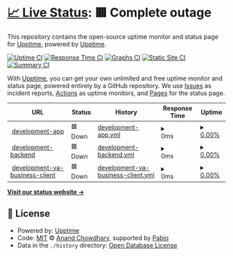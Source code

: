 # [📈 Live Status](https://upptime.github.io/upptime): <!--live status--> **🟥 Complete outage**

This repository contains the open-source uptime monitor and status page for [Upptime](https://upptime.js.org), powered by [Upptime](https://github.com/upptime/upptime).

[![Uptime CI](https://github.com/arco-link/upptime/workflows/Uptime%20CI/badge.svg)](https://github.com/arco-link/upptime/actions?query=workflow%3A%22Uptime+CI%22)
[![Response Time CI](https://github.com/arco-link/upptime/workflows/Response%20Time%20CI/badge.svg)](https://github.com/arco-link/upptime/actions?query=workflow%3A%22Response+Time+CI%22)
[![Graphs CI](https://github.com/arco-link/upptime/workflows/Graphs%20CI/badge.svg)](https://github.com/arco-link/upptime/actions?query=workflow%3A%22Graphs+CI%22)
[![Static Site CI](https://github.com/arco-link/upptime/workflows/Static%20Site%20CI/badge.svg)](https://github.com/arco-link/upptime/actions?query=workflow%3A%22Static+Site+CI%22)
[![Summary CI](https://github.com/arco-link/upptime/workflows/Summary%20CI/badge.svg)](https://github.com/arco-link/upptime/actions?query=workflow%3A%22Summary+CI%22)

With [Upptime](https://upptime.js.org), you can get your own unlimited and free uptime monitor and status page, powered entirely by a GitHub repository. We use [Issues](https://github.com/upptime/upptime/issues) as incident reports, [Actions](https://github.com/arco-link/upptime/actions) as uptime monitors, and [Pages](https://upptime.github.io/upptime) for the status page.

<!--start: status pages-->
<!-- This summary is generated by Upptime (https://github.com/upptime/upptime) -->
<!-- Do not edit this manually, your changes will be overwritten -->
<!-- prettier-ignore -->
| URL | Status | History | Response Time | Uptime |
| --- | ------ | ------- | ------------- | ------ |
| <img alt="" src="https://icons.duckduckgo.com/ip3/dev-app.reviewtable.ru.ico" height="13"> [development-app](https://dev-app.reviewtable.ru/api/health) | 🟥 Down | [development-app.yml](https://github.com/arco-link/upptime/commits/HEAD/history/development-app.yml) | <details><summary><img alt="Response time graph" src="./graphs/development-app/response-time-week.png" height="20"> 0ms</summary><br><a href="https://arco-link.github.io/upptime/history/development-app"><img alt="Response time 957" src="https://img.shields.io/endpoint?url=https%3A%2F%2Fraw.githubusercontent.com%2Farco-link%2Fupptime%2FHEAD%2Fapi%2Fdevelopment-app%2Fresponse-time.json"></a><br><a href="https://arco-link.github.io/upptime/history/development-app"><img alt="24-hour response time 0" src="https://img.shields.io/endpoint?url=https%3A%2F%2Fraw.githubusercontent.com%2Farco-link%2Fupptime%2FHEAD%2Fapi%2Fdevelopment-app%2Fresponse-time-day.json"></a><br><a href="https://arco-link.github.io/upptime/history/development-app"><img alt="7-day response time 0" src="https://img.shields.io/endpoint?url=https%3A%2F%2Fraw.githubusercontent.com%2Farco-link%2Fupptime%2FHEAD%2Fapi%2Fdevelopment-app%2Fresponse-time-week.json"></a><br><a href="https://arco-link.github.io/upptime/history/development-app"><img alt="30-day response time 0" src="https://img.shields.io/endpoint?url=https%3A%2F%2Fraw.githubusercontent.com%2Farco-link%2Fupptime%2FHEAD%2Fapi%2Fdevelopment-app%2Fresponse-time-month.json"></a><br><a href="https://arco-link.github.io/upptime/history/development-app"><img alt="1-year response time 1038" src="https://img.shields.io/endpoint?url=https%3A%2F%2Fraw.githubusercontent.com%2Farco-link%2Fupptime%2FHEAD%2Fapi%2Fdevelopment-app%2Fresponse-time-year.json"></a></details> | <details><summary><a href="https://arco-link.github.io/upptime/history/development-app">0.00%</a></summary><a href="https://arco-link.github.io/upptime/history/development-app"><img alt="All-time uptime 16.67%" src="https://img.shields.io/endpoint?url=https%3A%2F%2Fraw.githubusercontent.com%2Farco-link%2Fupptime%2FHEAD%2Fapi%2Fdevelopment-app%2Fuptime.json"></a><br><a href="https://arco-link.github.io/upptime/history/development-app"><img alt="24-hour uptime 0.00%" src="https://img.shields.io/endpoint?url=https%3A%2F%2Fraw.githubusercontent.com%2Farco-link%2Fupptime%2FHEAD%2Fapi%2Fdevelopment-app%2Fuptime-day.json"></a><br><a href="https://arco-link.github.io/upptime/history/development-app"><img alt="7-day uptime 0.00%" src="https://img.shields.io/endpoint?url=https%3A%2F%2Fraw.githubusercontent.com%2Farco-link%2Fupptime%2FHEAD%2Fapi%2Fdevelopment-app%2Fuptime-week.json"></a><br><a href="https://arco-link.github.io/upptime/history/development-app"><img alt="30-day uptime 0.00%" src="https://img.shields.io/endpoint?url=https%3A%2F%2Fraw.githubusercontent.com%2Farco-link%2Fupptime%2FHEAD%2Fapi%2Fdevelopment-app%2Fuptime-month.json"></a><br><a href="https://arco-link.github.io/upptime/history/development-app"><img alt="1-year uptime 7.19%" src="https://img.shields.io/endpoint?url=https%3A%2F%2Fraw.githubusercontent.com%2Farco-link%2Fupptime%2FHEAD%2Fapi%2Fdevelopment-app%2Fuptime-year.json"></a></details>
| <img alt="" src="https://icons.duckduckgo.com/ip3/dev-backend.reviewtable.ru.ico" height="13"> [development-backend](https://dev-backend.reviewtable.ru/health) | 🟥 Down | [development-backend.yml](https://github.com/arco-link/upptime/commits/HEAD/history/development-backend.yml) | <details><summary><img alt="Response time graph" src="./graphs/development-backend/response-time-week.png" height="20"> 0ms</summary><br><a href="https://arco-link.github.io/upptime/history/development-backend"><img alt="Response time 809" src="https://img.shields.io/endpoint?url=https%3A%2F%2Fraw.githubusercontent.com%2Farco-link%2Fupptime%2FHEAD%2Fapi%2Fdevelopment-backend%2Fresponse-time.json"></a><br><a href="https://arco-link.github.io/upptime/history/development-backend"><img alt="24-hour response time 0" src="https://img.shields.io/endpoint?url=https%3A%2F%2Fraw.githubusercontent.com%2Farco-link%2Fupptime%2FHEAD%2Fapi%2Fdevelopment-backend%2Fresponse-time-day.json"></a><br><a href="https://arco-link.github.io/upptime/history/development-backend"><img alt="7-day response time 0" src="https://img.shields.io/endpoint?url=https%3A%2F%2Fraw.githubusercontent.com%2Farco-link%2Fupptime%2FHEAD%2Fapi%2Fdevelopment-backend%2Fresponse-time-week.json"></a><br><a href="https://arco-link.github.io/upptime/history/development-backend"><img alt="30-day response time 0" src="https://img.shields.io/endpoint?url=https%3A%2F%2Fraw.githubusercontent.com%2Farco-link%2Fupptime%2FHEAD%2Fapi%2Fdevelopment-backend%2Fresponse-time-month.json"></a><br><a href="https://arco-link.github.io/upptime/history/development-backend"><img alt="1-year response time 828" src="https://img.shields.io/endpoint?url=https%3A%2F%2Fraw.githubusercontent.com%2Farco-link%2Fupptime%2FHEAD%2Fapi%2Fdevelopment-backend%2Fresponse-time-year.json"></a></details> | <details><summary><a href="https://arco-link.github.io/upptime/history/development-backend">0.00%</a></summary><a href="https://arco-link.github.io/upptime/history/development-backend"><img alt="All-time uptime 33.99%" src="https://img.shields.io/endpoint?url=https%3A%2F%2Fraw.githubusercontent.com%2Farco-link%2Fupptime%2FHEAD%2Fapi%2Fdevelopment-backend%2Fuptime.json"></a><br><a href="https://arco-link.github.io/upptime/history/development-backend"><img alt="24-hour uptime 0.00%" src="https://img.shields.io/endpoint?url=https%3A%2F%2Fraw.githubusercontent.com%2Farco-link%2Fupptime%2FHEAD%2Fapi%2Fdevelopment-backend%2Fuptime-day.json"></a><br><a href="https://arco-link.github.io/upptime/history/development-backend"><img alt="7-day uptime 0.00%" src="https://img.shields.io/endpoint?url=https%3A%2F%2Fraw.githubusercontent.com%2Farco-link%2Fupptime%2FHEAD%2Fapi%2Fdevelopment-backend%2Fuptime-week.json"></a><br><a href="https://arco-link.github.io/upptime/history/development-backend"><img alt="30-day uptime 0.00%" src="https://img.shields.io/endpoint?url=https%3A%2F%2Fraw.githubusercontent.com%2Farco-link%2Fupptime%2FHEAD%2Fapi%2Fdevelopment-backend%2Fuptime-month.json"></a><br><a href="https://arco-link.github.io/upptime/history/development-backend"><img alt="1-year uptime 26.52%" src="https://img.shields.io/endpoint?url=https%3A%2F%2Fraw.githubusercontent.com%2Farco-link%2Fupptime%2FHEAD%2Fapi%2Fdevelopment-backend%2Fuptime-year.json"></a></details>
| <img alt="" src="https://icons.duckduckgo.com/ip3/dev-ya-business-client.reviewtable.ru.ico" height="13"> [development-ya-business-client](https://dev-ya-business-client.reviewtable.ru/health) | 🟥 Down | [development-ya-business-client.yml](https://github.com/arco-link/upptime/commits/HEAD/history/development-ya-business-client.yml) | <details><summary><img alt="Response time graph" src="./graphs/development-ya-business-client/response-time-week.png" height="20"> 0ms</summary><br><a href="https://arco-link.github.io/upptime/history/development-ya-business-client"><img alt="Response time 808" src="https://img.shields.io/endpoint?url=https%3A%2F%2Fraw.githubusercontent.com%2Farco-link%2Fupptime%2FHEAD%2Fapi%2Fdevelopment-ya-business-client%2Fresponse-time.json"></a><br><a href="https://arco-link.github.io/upptime/history/development-ya-business-client"><img alt="24-hour response time 0" src="https://img.shields.io/endpoint?url=https%3A%2F%2Fraw.githubusercontent.com%2Farco-link%2Fupptime%2FHEAD%2Fapi%2Fdevelopment-ya-business-client%2Fresponse-time-day.json"></a><br><a href="https://arco-link.github.io/upptime/history/development-ya-business-client"><img alt="7-day response time 0" src="https://img.shields.io/endpoint?url=https%3A%2F%2Fraw.githubusercontent.com%2Farco-link%2Fupptime%2FHEAD%2Fapi%2Fdevelopment-ya-business-client%2Fresponse-time-week.json"></a><br><a href="https://arco-link.github.io/upptime/history/development-ya-business-client"><img alt="30-day response time 0" src="https://img.shields.io/endpoint?url=https%3A%2F%2Fraw.githubusercontent.com%2Farco-link%2Fupptime%2FHEAD%2Fapi%2Fdevelopment-ya-business-client%2Fresponse-time-month.json"></a><br><a href="https://arco-link.github.io/upptime/history/development-ya-business-client"><img alt="1-year response time 831" src="https://img.shields.io/endpoint?url=https%3A%2F%2Fraw.githubusercontent.com%2Farco-link%2Fupptime%2FHEAD%2Fapi%2Fdevelopment-ya-business-client%2Fresponse-time-year.json"></a></details> | <details><summary><a href="https://arco-link.github.io/upptime/history/development-ya-business-client">0.00%</a></summary><a href="https://arco-link.github.io/upptime/history/development-ya-business-client"><img alt="All-time uptime 34.04%" src="https://img.shields.io/endpoint?url=https%3A%2F%2Fraw.githubusercontent.com%2Farco-link%2Fupptime%2FHEAD%2Fapi%2Fdevelopment-ya-business-client%2Fuptime.json"></a><br><a href="https://arco-link.github.io/upptime/history/development-ya-business-client"><img alt="24-hour uptime 0.00%" src="https://img.shields.io/endpoint?url=https%3A%2F%2Fraw.githubusercontent.com%2Farco-link%2Fupptime%2FHEAD%2Fapi%2Fdevelopment-ya-business-client%2Fuptime-day.json"></a><br><a href="https://arco-link.github.io/upptime/history/development-ya-business-client"><img alt="7-day uptime 0.00%" src="https://img.shields.io/endpoint?url=https%3A%2F%2Fraw.githubusercontent.com%2Farco-link%2Fupptime%2FHEAD%2Fapi%2Fdevelopment-ya-business-client%2Fuptime-week.json"></a><br><a href="https://arco-link.github.io/upptime/history/development-ya-business-client"><img alt="30-day uptime 0.00%" src="https://img.shields.io/endpoint?url=https%3A%2F%2Fraw.githubusercontent.com%2Farco-link%2Fupptime%2FHEAD%2Fapi%2Fdevelopment-ya-business-client%2Fuptime-month.json"></a><br><a href="https://arco-link.github.io/upptime/history/development-ya-business-client"><img alt="1-year uptime 26.58%" src="https://img.shields.io/endpoint?url=https%3A%2F%2Fraw.githubusercontent.com%2Farco-link%2Fupptime%2FHEAD%2Fapi%2Fdevelopment-ya-business-client%2Fuptime-year.json"></a></details>

<!--end: status pages-->

[**Visit our status website →**](https://upptime.github.io/upptime)

## 📄 License

- Powered by: [Upptime](https://github.com/upptime/upptime)
- Code: [MIT](./LICENSE) © [Anand Chowdhary](https://anandchowdhary.com), supported by [Pabio](https://pabio.com)
- Data in the `./history` directory: [Open Database License](https://opendatacommons.org/licenses/odbl/1-0/)
